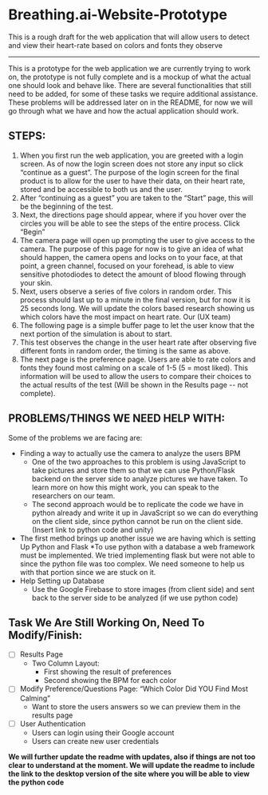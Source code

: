 # Breathing.ai-Website-Prototype
This is a rough draft for the web application that will allow users to detect and view their heart-rate based on colors and fonts they observe

------------------


This is a prototype for the web application we are currently trying to work on, the prototype is not fully complete and is a mockup of what the actual one should look and behave like. There are several functionalities that still need to be added, for some of these tasks we require additional assistance. These problems will be addressed later on in the README, for now we will go through what we have and how the actual application should work.


## STEPS: 
1. When you first run the web application, you are greeted with a login screen. As of now the login screen does not store any input so click “continue as a guest”. The purpose of the login screen for the final product is to allow for the user to have their data, on their heart rate, stored and be accessible to both us and the user. 
2. After “continuing as a guest” you are taken to the “Start” page, this will be the beginning of the test.
3. Next, the directions page should appear, where  if you hover over the circles you will be able to see the steps of the entire process. Click “Begin”
4. The camera page will open up prompting the user to give access to the camera. The purpose of this page for now is to give an idea of what should happen, the camera opens and locks on to your face, at that point, a green channel, focused on your forehead, is able to view sensitive photodiodes to detect the amount of blood flowing through your skin. 
5. Next, users observe a series of five colors in random order. This process should last up to a minute in the final version, but for now it is 25 seconds long. We will update the colors based research showing us which colors have the most impact on heart rate. Our (UX team)
6. The following page is a simple buffer page to let the user know that the next portion of the simulation is about to start. 
7. This test observes the change in the user heart rate after observing five different fonts in random order, the timing is the same as above.
8. The next page is the preference page. Users are able to rate colors and fonts they found most calming on a scale of 1-5 (5 = most liked). This information will be used to allow the users to compare their choices to the actual results of the test (Will be shown in the Results page -- not complete).



## PROBLEMS/THINGS WE NEED HELP WITH:

Some of the problems we are facing are: 
* Finding a way to actually use the camera to analyze the users BPM
    * One of the two approaches to this problem is using JavaScript to take pictures and store them so that we can use        Python/Flask backend on the server side to analyze pictures we have taken. To learn more on how this might work, you can speak to the researchers on our team. 
    * The second approach would be to replicate the code we have in python already and write it up in JavaScript so we can do everything on the client side, since python cannot be run on the client side. (Insert link to python code and unity)
* The first method brings up another issue we are having which is setting Up Python and Flask
    *To use python with a database a web framework must be implemented. We tried implementing flask but were not able to since the python file was too complex. We need someone to help us with that portion since we are stuck on it. 
* Help Setting up Database
    * Use the Google Firebase to store images (from client side) and sent back to the server side to be analyzed (if we use python code)







## Task We Are Still Working On, Need To Modify/Finish:
- [ ] Results Page
  * Two Column Layout: 
    * First showing the result of preferences   
    * Second showing the BPM for each color
- [ ] Modify Preference/Questions Page: “Which Color Did YOU Find Most Calming”
   * Want to store the users answers so we can preview them in the results page
- [ ] User Authentication
   * Users can login using their Google account
   * Users can create new user credentials 



**We will further update the readme with updates, also if things are not too clear to understand at the moment. We will update the readme to include the link to the desktop version of the site where you will be able to view the python code**

